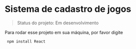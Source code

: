 <h1>Sistema de cadastro de jogos</h1>

> Status do projeto: Em desenvolvimento

Para rodar esse projeto em sua máquina, por favor digite

```
 npm install React
 
```
